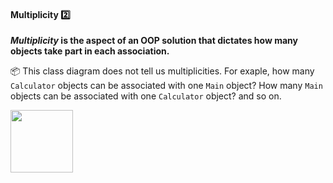 <link rel="stylesheet" href="{{baseUrl}}/css/textbook.css">

<div class="website-content">

<div id="title">

#### Multiplicity :two:

</div>

<div id="body">

**_Multiplicity_ is the aspect of an OOP solution that dictates how many objects take part in each association.** 

<tip-box> 

:package: This class diagram does not tell us multiplicities. For exaple, how many `Calculator` objects can be associated with one `Main` object? How many `Main` objects can be associated with one `Calculator` object? and so on. 

<img src="{{baseUrl}}/oopDesign/associations/basic/images/ageListCalculatorPerson.png" height="100" />

</tip-box>

<panel src="../../../uml/classDiagrams/associations/multiplicity/full.md" header=":mortar_board: UML → Class Diagrams → Associations → Multiplicity" expanded />

<p/>

</div>

<div id="extras">

<include src="exercises.md" />

</div>

</div>
